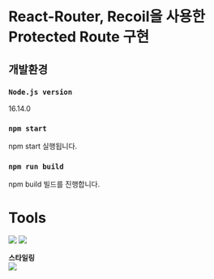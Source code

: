 # React-Router, Recoil을 사용한 Protected Route 구현

## 개발환경
### `Node.js version`
16.14.0
### `npm start`
npm start 실행됩니다.

### `npm run build`
npm build 빌드를 진행합니다.


# Tools
<img src="https://img.shields.io/badge/React-61DAFB?style=flat-square&logo=React&logoColor=white"/> <img src="https://img.shields.io/badge/React_router-CA4245?style=flat-square&logo=react-router&logoColor=white"/><br>

**스타일링**<br>
<img src="https://img.shields.io/badge/styled components-DB7093?style=flat-square&logo=styled-components&logoColor=white"/>